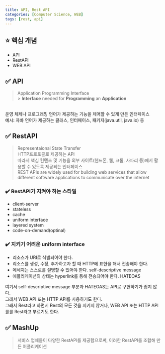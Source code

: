 ```yaml
---
title: API, Rest API
categories: [Computer Science, WEB]
tags: [rest, api]
---
```


## ⭐️ 핵심 개념

- API
- RestAPI
- WEB API

## ✅ API

> Application Programming Interface <br> > **Interface** needed for **Programming** an **Application** <br>

<br>
운영 체제나 프로그래밍 언어가 제공하는 기능을 제어할 수 있게 만든 인터페이스 <br>
예시: 자바 언어가 제공하는 클래스, 인터페이스, 패키지(java.util, java.io) 등 <br>

## ✅ RestAPI

> Representaional State Transfer<br>
> HTTP프로토콜로 제공하는 API<br>
> 따라서 핵심 컨텐츠 및 기능을 외부 사이트(핸드폰, 웹, 크롬, 사파리 등)에서 활용할 수 있도록 제공되는 인터페이스<br>
> REST APIs are widely used for building web services that allow different software applications to communicate over the internet <br>

### ✔️ RestAPI가 지켜야 하는 스타일

- client-server
- stateless
- cache
- uniform interface
- layered system
- code-on-demand(optinal)

### ✔️ 지키기 어려운 uniform interface

- 리소스가 URI로 식별되어야 한다.
- 리소스를 생성, 수정, 추가하고자 할 때 HTTP에 표현을 해서 전송해야 한다.
- 메세지는 스스로를 설명할 수 있어야 한다. self-descriptive message
- 애플리케이션의 상태는 hyperlink를 통해 전송되어야 한다. HATEOAS

여기서 self-descriptive message 부분과 HATEOAS는 API로 구현하기가 쉽지 않다. <br>
그래서 WEB API 또는 HTTP API를 사용하기도 한다. <br>
그래서 Rest라고 하면서 Rest의 모든 것을 지키지 않거나, WEB API 또는 HTTP API를를 Rest라고 부르기도 한다. <br>

## ✅ MashUp

> 서비스 업체들이 다양한 RestAPI를 제공함으로써, 이러한 RestAPI를 조합해 만든 어플리케이션 <br>

